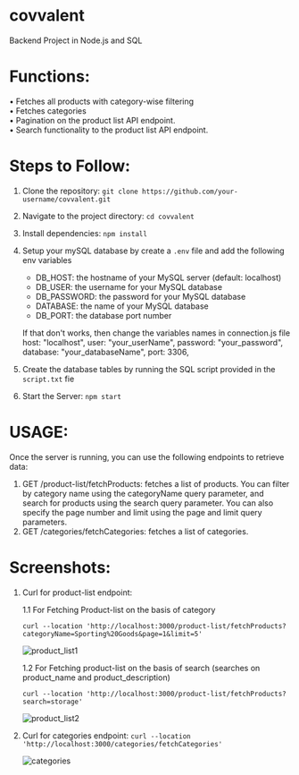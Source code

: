 # covvalent

Backend Project in Node.js and SQL

# Functions:

• Fetches all products with category-wise filtering<br>
• Fetches categories<br>
• Pagination on the product list API endpoint.<br>
• Search functionality to the product list API endpoint.<br>

# Steps to Follow:

1. Clone the repository: `git clone https://github.com/your-username/covvalent.git`
2. Navigate to the project directory: `cd covvalent`
3. Install dependencies: `npm install`
4. Setup your mySQL database by create a `.env` file and add the following env variables

   - DB_HOST: the hostname of your MySQL server (default: localhost)
   - DB_USER: the username for your MySQL database
   - DB_PASSWORD: the password for your MySQL database
   - DATABASE: the name of your MySQL database
   - DB_PORT: the database port number

   If that don't works, then change the variables names in connection.js file
   host: "localhost",
   user: "your_userName",
   password: "your_password",
   database: "your_databaseName",
   port: 3306,

5. Create the database tables by running the SQL script provided in the `script.txt` fie

6. Start the Server: `npm start`

# USAGE:

Once the server is running, you can use the following endpoints to retrieve data:

1. GET /product-list/fetchProducts: fetches a list of products. You can filter by category name using the categoryName query parameter, and search for products using the search query parameter. You can also specify the page number and limit using the page and limit query parameters.
2. GET /categories/fetchCategories: fetches a list of categories.

# Screenshots:

1. Curl for product-list endpoint:

   1.1 For Fetching Product-list on the basis of category

   `curl --location 'http://localhost:3000/product-list/fetchProducts?categoryName=Sporting%20Goods&page=1&limit=5'`
   
   ![product_list1](https://user-images.githubusercontent.com/94482800/235915160-1131f2db-a470-42a7-96af-209556242c9f.png)


   1.2 For Fetching product-list on the basis of search (searches on product_name and product_description)

   `curl --location 'http://localhost:3000/product-list/fetchProducts?search=storage'`
   
   ![product_list2](https://user-images.githubusercontent.com/94482800/235915236-d2c6c81c-acaf-4088-bc28-a62314dff572.png)


2. Curl for categories endpoint:
   `curl --location 'http://localhost:3000/categories/fetchCategories'`
   
   ![categories](https://user-images.githubusercontent.com/94482800/235915280-86e7a85e-9bee-4f6e-9e66-e3aa9a1c91b4.png)

   
